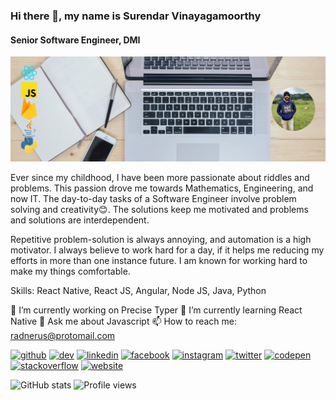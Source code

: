 ### Hi there 👋, my name is Surendar Vinayagamoorthy
#### Senior Software Engineer, DMI
![Senior Software Engineer, DMI](https://raw.githubusercontent.com/radnerus/radnerus/master/Suren_Profile.png)

Ever since my childhood, I have been more passionate about riddles and problems. This passion drove me towards Mathematics, Engineering, and now IT. The day-to-day tasks of a Software Engineer involve problem solving and creativity😊. The solutions keep me motivated and problems and solutions are interdependent. 

Repetitive problem-solution is always annoying, and automation is a high motivator. I always believe to work hard for a day, if it helps me reducing my efforts in more than one instance future. I am known for working hard to make my things comfortable.

Skills: React Native, React JS, Angular, Node JS, Java, Python

🔭 I’m currently working on Precise Typer 
🌱 I’m currently learning React Native 
💬 Ask me about Javascript 
📫 How to reach me: radnerus@protomail.com 

[<img src='https://cdn.jsdelivr.net/npm/simple-icons@3.0.1/icons/github.svg' alt='github' height='40'>](https://github.com/radnerus)  [<img src='https://cdn.jsdelivr.net/npm/simple-icons@3.0.1/icons/dev-dot-to.svg' alt='dev' height='40'>](https://dev.to/radnerus)  [<img src='https://cdn.jsdelivr.net/npm/simple-icons@3.0.1/icons/linkedin.svg' alt='linkedin' height='40'>](https://www.linkedin.com/in/radnerus/)  [<img src='https://cdn.jsdelivr.net/npm/simple-icons@3.0.1/icons/facebook.svg' alt='facebook' height='40'>](https://www.facebook.com/radnerus)  [<img src='https://cdn.jsdelivr.net/npm/simple-icons@3.0.1/icons/instagram.svg' alt='instagram' height='40'>](https://www.instagram.com/radnerus/)  [<img src='https://cdn.jsdelivr.net/npm/simple-icons@3.0.1/icons/twitter.svg' alt='twitter' height='40'>](https://twitter.com/radnerus93)  [<img src='https://cdn.jsdelivr.net/npm/simple-icons@3.0.1/icons/codepen.svg' alt='codepen' height='40'>](https://codepen.io/radnerus)  [<img src='https://cdn.jsdelivr.net/npm/simple-icons@3.0.1/icons/stackoverflow.svg' alt='stackoverflow' height='40'>](https://stackoverflow.com/users/radnerus)  [<img src='https://cdn.jsdelivr.net/npm/simple-icons@3.0.1/icons/icloud.svg' alt='website' height='40'>](https://radnerus.in)  

![GitHub stats](https://github-readme-stats.vercel.app/api?username=radnerus&show_icons=true)  ![Profile views](https://gpvc.arturio.dev/radnerus)  
